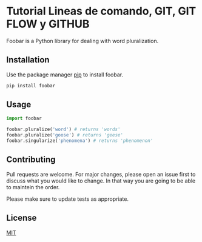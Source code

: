 # Tutorial Lineas de comando, GIT, GIT FLOW y GITHUB

Foobar is a Python library for dealing with word pluralization.

## Installation

Use the package manager [pip](https://pip.pypa.io/en/stable/) to install foobar.

```bash
pip install foobar
```

## Usage

```python
import foobar

foobar.pluralize('word') # returns 'words'
foobar.pluralize('goose') # returns 'geese'
foobar.singularize('phenomena') # returns 'phenomenon'
```

## Contributing
Pull requests are welcome. For major changes, please open an issue first to discuss what you would like to change.
In that way you are going to be able to maintein the order. 

Please make sure to update tests as appropriate.

## License
[MIT](https://choosealicense.com/licenses/mit/)